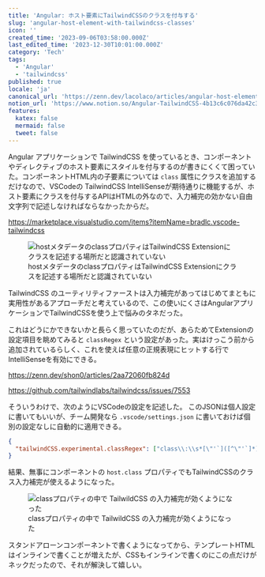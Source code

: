```yaml
---
title: 'Angular: ホスト要素にTailwindCSSのクラスを付与する'
slug: 'angular-host-element-with-tailwindcss-classes'
icon: ''
created_time: '2023-09-06T03:58:00.000Z'
last_edited_time: '2023-12-30T10:01:00.000Z'
category: 'Tech'
tags:
  - 'Angular'
  - 'tailwindcss'
published: true
locale: 'ja'
canonical_url: 'https://zenn.dev/lacolaco/articles/angular-host-element-with-tailwindcss-classes'
notion_url: 'https://www.notion.so/Angular-TailwindCSS-4b13c6c076da42c381d181affb15f518'
features:
  katex: false
  mermaid: false
  tweet: false
---
```


Angular アプリケーションで TailwindCSS を使っているとき、コンポーネントやディレクティブのホスト要素にスタイルを付与するのが書きにくくて困っていた。コンポーネントHTML内の子要素については `class` 属性にクラスを追加するだけなので、VSCodeの TailwindCSS IntelliSenseが期待通りに機能するが、ホスト要素にクラスを付与するAPIはHTMLの外なので、入力補完の効かない自由文字列で記述しなければならなかったからだ。

https://marketplace.visualstudio.com/items?itemName=bradlc.vscode-tailwindcss

<figure>
  <img src="/images/angular-host-element-with-tailwindcss-classes/Untitled.png" alt="hostメタデータのclassプロパティはTailwindCSS Extensionにクラスを記述する場所だと認識されていない">
  <figcaption>hostメタデータのclassプロパティはTailwindCSS Extensionにクラスを記述する場所だと認識されていない</figcaption>
</figure>

TailwindCSS のユーティリティファーストは入力補完があってはじめてまともに実用性があるアプローチだと考えているので、この使いにくさはAngularアプリケーションでTailwindCSSを使う上で悩みのタネだった。

これはどうにかできないかと長らく思っていたのだが、あらためてExtensionの設定項目を眺めてみると `classRegex` という設定があった。実はけっこう前から追加されているらしく、これを使えば任意の正規表現にヒットする行でIntelliSenseを有効にできる。

https://zenn.dev/shon0/articles/2aa72060fb824d

https://github.com/tailwindlabs/tailwindcss/issues/7553

そういうわけで、次のようにVSCodeの設定を記述した。 このJSONは個人設定に書いてもいいが、チーム開発なら `.vscode/settings.json` に書いておけば個別の設定なしに自動的に適用できる。

```json
{
  "tailwindCSS.experimental.classRegex": ["class\\:\\s*[\"'`]([^\"'`]*).*?[\"'`]"]
}
```

結果、無事にコンポーネントの `host.class` プロパティでもTailwindCSSのクラス入力補完が使えるようになった。

<figure>
  <img src="/images/angular-host-element-with-tailwindcss-classes/Untitled.png" alt="classプロパティの中で TailwildCSS の入力補完が効くようになった">
  <figcaption>classプロパティの中で TailwildCSS の入力補完が効くようになった</figcaption>
</figure>

スタンドアローンコンポーネントで書くようになってから、テンプレートHTMLはインラインで書くことが増えたが、CSSもインラインで書くのにこの点だけがネックだったので、それが解決して嬉しい。
